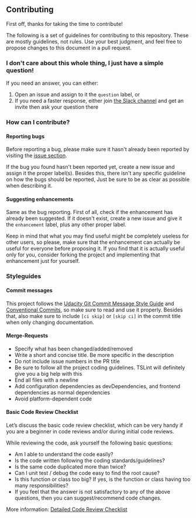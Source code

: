 ## Contributing

First off, thanks for taking the time to contribute!

The following is a set of guidelines for contributing to this repository. These are mostly guidelines, not 
rules. Use your best judgment, and feel free to propose changes to this document in a pull request.

### I don't care about this whole thing, I just have a simple question!

If you need an answer, you can either:
  1. Open an issue and assign to it the `question` label, or
  2. If you need a faster response, either join [the Slack channel](https://cherubits.slack.com/) and get an 
  invite then ask your question there

### How can I contribute?

#### Reporting bugs

Before reporting a bug, please make sure it hasn't already been reported by visiting the
[issue section](https://github.com/lordoftheflies/java_role/issues).

If the bug you found hasn't been reported yet, create a new issue and assign it the proper label(s).
Besides this, there isn't any specific guideline on how the bugs should be reported, Just be sure
to be as clear as possible when describing it.

#### Suggesting enhancements

Same as the bug reporting. First of all, check if the enhancement has already been suggested.
If it doesn't exist, create a new issue and give it the `enhancement` label, plus any other proper label.

Keep in mind that what you may find useful might be completely useless for other users,
so please, make sure that the enhancement can actually be useful for everyone before proposing it.
If you find that it is actually useful only for you, consider forking the project and implementing that
enhancement just for yourself.

### Styleguides

#### Commit messages

This project follows the [Udacity Git Commit Message Style Guide](https://udacity.github.io/git-styleguide/) 
and [Conventional Commits](https://www.conventionalcommits.org/en/v1.0.0/),
so make sure to read and use it properly. Besides that, also make sure to include `[ci skip]` or `[skip ci]`
in the commit title when only changing documentation.

#### Merge-Requests

  - Specify what has been changed/added/removed
  - Write a short and concise title. Be more specific in the description
  - Do not include issue numbers in the PR title
  - Be sure to follow all the project coding guidelines. TSLint will definitely give you a big help with this
  - End all files with a newline
  - Add configuration dependencies as devDependencies, and frontend dependencies as normal dependencies
  - Avoid platform-dependent code

#### Basic Code Review Checklist

Let’s discuss the basic code review checklist, which can be very handy if you are a beginner in code reviews and/or during initial code reviews.

While reviewing the code, ask yourself the following basic questions:

* Am I able to understand the code easily?
* Is the code written following the coding standards/guidelines?
* Is the same code duplicated more than twice?
* Can I unit test / debug the code easy to find the root cause?
* Is this function or class too big? If yes, is the function or class having too many responsibilities?
* If you feel that the answer is not satisfactory to any of the above questions, then you can suggest/recommend 
code changes.

More information: [Detailed Code Review Checklist](../detailed-code-review-checklist.md)